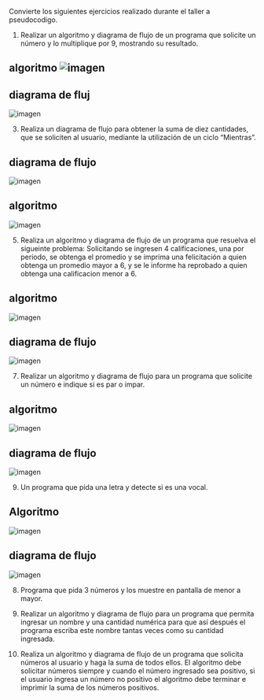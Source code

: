 
Convierte los siguientes ejercicios realizado durante el taller a pseudocodigo.

1. Realizar un algoritmo y diagrama de flujo de un programa que solicite un número y lo multiplique por 9, mostrando su resultado.

## algoritmo ![imagen](https://user-images.githubusercontent.com/101213081/160883086-f1b86b39-a194-49ea-a97e-4c1fdc32f460.png)
## diagrama de fluj
![imagen](https://user-images.githubusercontent.com/101213081/160883349-599a0d59-252a-4cb2-b2c1-89b42278d160.png)

3. Realiza un diagrama de flujo para obtener la suma de diez cantidades, que se soliciten al usuario, mediante la utilización de un ciclo “Mientras”. 



## diagrama de flujo 

![imagen](https://user-images.githubusercontent.com/101213081/160904217-abe2f981-38aa-4d2a-bc2c-7b399646539c.png)

 ## algoritmo
 
![imagen](https://user-images.githubusercontent.com/101213081/160904026-895de369-962d-4644-8be9-2da1d80070cd.png)

5. Realiza un algoritmo y diagrama de flujo de un programa que resuelva el sigueinte problema: Solicitando se ingresen 4 calificaciones, una por periodo, se obtenga el promedio y se imprima una felicitación a quien obtenga un promedio mayor a 6, y se le informe ha reprobado a quien obtenga una calificacion menor a 6.
## algoritmo
![imagen](https://user-images.githubusercontent.com/101213081/160909553-39517b00-36e7-433c-abb9-d0c223e6eb75.png)
## diagrama de flujo 
![imagen](https://user-images.githubusercontent.com/101213081/160909673-57c84380-7e94-4f14-b5dc-e90230a150dd.png)


7. Realizar un algoritmo y diagrama de flujo para un programa que solicite un número e indique si es par o impar.

## algoritmo
![imagen](https://user-images.githubusercontent.com/101213081/160913289-9b445afa-8e64-42a7-bc2f-5dd5f80251c8.png)
## diagrama de flujo 
![imagen](https://user-images.githubusercontent.com/101213081/160913733-d7e24a89-6f20-42c9-9672-f5acba11ae65.png)




9. Un programa que pida una letra y detecte si es una vocal.
## Algoritmo 
![imagen](https://user-images.githubusercontent.com/101213081/160892922-f053a42c-fee8-4c93-b024-45a159b76c4c.png)
## diagrama de flujo
![imagen](https://user-images.githubusercontent.com/101213081/160893112-b9b1cce9-683f-46c7-90c9-b329d4094431.png)

8. Programa que pida 3 números y los muestre en pantalla de menor a mayor.


10. Realizar un algoritmo y diagrama de flujo para un programa que permita ingresar un nombre y una cantidad numérica para que así después el programa escriba este nombre tantas veces como su cantidad ingresada.
11. Realiza un algoritmo y diagrama de flujo de un programa que solicita números al usuario y haga la suma de todos ellos. El algoritmo debe solicitar números siempre y cuando el número ingresado sea positivo, si el usuario ingresa un número no positivo el algoritmo debe terminar e imprimir la suma de los números positivos.
